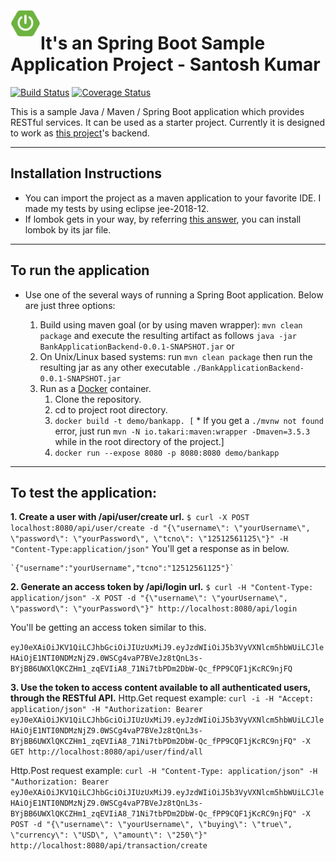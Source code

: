 <img align="left" width="48" height="48" src="./spring-boot-logo.jpg">

# It's an Spring Boot Sample Application Project - Santosh Kumar

[![Build Status](https://travis-ci.org/mertakdut/Spring-Boot-Sample-Project.svg?branch=master)](https://travis-ci.org/mertakdut/Spring-Boot-Sample-Project)
[![Coverage Status](https://coveralls.io/repos/github/mertakdut/Spring-Boot-Sample-Project/badge.svg?branch=master)](https://coveralls.io/github/mertakdut/Spring-Boot-Sample-Project?branch=master)

This is a sample Java / Maven / Spring Boot application which provides RESTful services. It can be used as a starter project. Currently it is designed to work as [this project](https://github.com/mertakdut/React-Sample-Project)'s backend.

------------
## Installation Instructions
- You can import the project as a maven application to your favorite IDE. I made my tests by using eclipse jee-2018-12.
- If lombok gets in your way, by referring [this answer](https://stackoverflow.com/a/22332248/4130569), you can install lombok by its jar file.

------------
## To run the application
- Use one of the several ways of running a Spring Boot application. Below are just three options:

  1. Build using maven goal (or by using maven wrapper): `mvn clean package` and execute the resulting artifact as follows `java -jar BankApplicationBackend-0.0.1-SNAPSHOT.jar` or
  2. On Unix/Linux based systems: run `mvn clean package` then run the resulting jar as any other executable `./BankApplicationBackend-0.0.1-SNAPSHOT.jar`
  3. Run as a [Docker](https://www.docker.com/) container.  
     1) Clone the repository.
     2) cd to project root directory.
     3) `docker build -t demo/bankapp. [` * If you get a `./mvnw not found` error, just run `mvn -N io.takari:maven:wrapper -Dmaven=3.5.3` while in the root directory of the project.]
     4) `docker run --expose 8080 -p 8080:8080 demo/bankapp`


------------
## To test the application:
  **1. Create a user with /api/user/create url.**
    `$ curl -X POST localhost:8080/api/user/create -d "{\"username\": \"yourUsername\", \"password\": \"yourPassword\", \"tcno\": \"12512561125\"}" -H "Content-Type:application/json"`
  You'll get a response as in below.
  
    `{"username":"yourUsername","tcno":"12512561125"}`


  **2. Generate an access token by /api/login url.**
  `$ curl -H "Content-Type: application/json" -X POST -d "{\"username\": \"yourUsername\", \"password\": \"yourPassword\"}" http://localhost:8080/api/login`
  
  You'll be getting an access token similar to this.
  
  `eyJ0eXAiOiJKV1QiLCJhbGciOiJIUzUxMiJ9.eyJzdWIiOiJ5b3VyVXNlcm5hbWUiLCJleHAiOjE1NTI0NDMzNjZ9.0WSCg4vaP7BVeJz8tQnL3s-BYjBB6UWXlQKCZHm1_zqEVIiA8_71Ni7tbPDm2DbW-Qc_fPP9CQF1jKcRC9njFQ`

  
  **3. Use the token to access content available to all authenticated users, through the RESTful API.**
  Http.Get request example:
    `curl -i -H "Accept: application/json" -H "Authorization: Bearer eyJ0eXAiOiJKV1QiLCJhbGciOiJIUzUxMiJ9.eyJzdWIiOiJ5b3VyVXNlcm5hbWUiLCJleHAiOjE1NTI0NDMzNjZ9.0WSCg4vaP7BVeJz8tQnL3s-BYjBB6UWXlQKCZHm1_zqEVIiA8_71Ni7tbPDm2DbW-Qc_fPP9CQF1jKcRC9njFQ" -X GET http://localhost:8080/api/user/find/all`
    
  Http.Post request example:
    `curl -H "Content-Type: application/json" -H "Authorization: Bearer eyJ0eXAiOiJKV1QiLCJhbGciOiJIUzUxMiJ9.eyJzdWIiOiJ5b3VyVXNlcm5hbWUiLCJleHAiOjE1NTI0NDMzNjZ9.0WSCg4vaP7BVeJz8tQnL3s-BYjBB6UWXlQKCZHm1_zqEVIiA8_71Ni7tbPDm2DbW-Qc_fPP9CQF1jKcRC9njFQ" -X POST -d "{\"username\": \"yourUsername\", \"buying\": \"true\", \"currency\": \"USD\", \"amount\": \"250\"}" http://localhost:8080/api/transaction/create`
